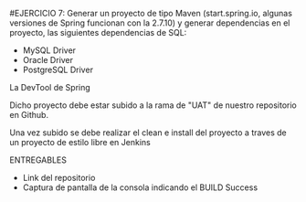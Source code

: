 #EJERCICIO 7:
Generar un proyecto de tipo Maven (start.spring.io, algunas versiones de Spring funcionan con la 2.7.10)
y generar dependencias en el proyecto,  las siguientes dependencias de SQL:
- MySQL Driver
- Oracle Driver
- PostgreSQL Driver

La DevTool de Spring

Dicho proyecto debe estar subido a la rama de "UAT" de nuestro repositorio
en Github.

Una vez subido se debe realizar el clean e install del proyecto a traves de un proyecto de estilo libre en Jenkins

ENTREGABLES
- Link del repositorio
- Captura de pantalla de la consola indicando el BUILD Success
